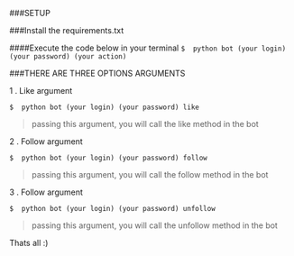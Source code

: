 ###SETUP 

###Install the requirements.txt

####Execute the code below in your terminal 
`$  python bot (your login) (your password) (your action)`

###THERE ARE THREE OPTIONS ARGUMENTS

1 .  Like argument 

`$  python bot (your login) (your password) like `

> passing this argument, you will call the like method in the bot 

2 .  Follow argument

`$  python bot (your login) (your password) follow `

> passing this argument, you will call the follow method in the bot

3 .  Follow argument

`$  python bot (your login) (your password) unfollow `

> passing this argument, you will call the unfollow method in the bot


Thats all :)
